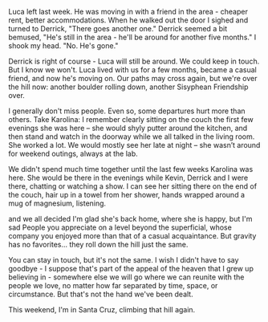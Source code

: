 Luca left last week. He was moving in with a friend in the area - cheaper rent, better accommodations. When he walked out the door I sighed and turned to Derrick, "There goes another one." Derrick seemed a bit bemused, "He's still in the area - he'll be around for another five months." I shook my head. "No. He's gone."

Derrick is right of course - Luca will still be around. We could keep in touch. But I know we won't. Luca lived with us for a few months, became a casual friend, and now he's moving on. Our paths may cross again, but we're over the hill now: another boulder rolling down, another Sisyphean Friendship over.

I generally don't miss people. Even so, some departures hurt more than others. Take Karolina: I remember clearly sitting on the couch the first few evenings she was here – she would shyly putter around the kitchen, and then stand and watch in the doorway while we all talked in the living room. She worked a lot. We would mostly see her late at night – she wasn’t around for weekend outings, always at the lab.

We didn't spend much time together until the last few weeks Karolina was here. She would be there in the evenings while Kevin, Derrick and I were there, chatting or watching a show. I can see her sitting there on the end of the couch, hair up in a towel from her shower, hands wrapped around a mug of magnesium, listening.

 and we all decided  I'm glad she's back home, where she is happy, but I'm sad  People you appreciate on a level beyond the superficial, whose company you enjoyed more than that of a casual acquaintance. But gravity has no favorites... they roll down the hill just the same.

You can stay in touch, but it's not the same. I wish I didn't have to say goodbye - I suppose that's part of the appeal of the heaven that I grew up believing in - somewhere else we will go where we can reunite with the people we love, no matter how far separated by time, space, or circumstance. But that's not the hand we've been dealt.

This weekend, I'm in Santa Cruz, climbing that hill again.
